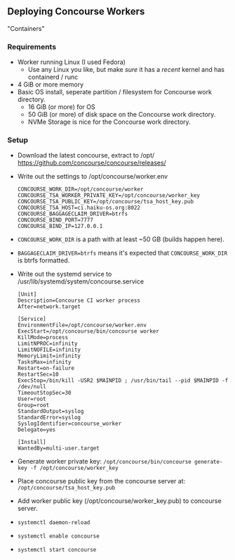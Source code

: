 ## Deploying Concourse Workers

"Containers"

### Requirements

  * Worker running Linux (I used Fedora)
    * Use any Linux you like, but make *sure* it has a *recent* kernel and has containerd / runc
  * 4 GiB or more memory
  * Basic OS install, seperate partition / filesystem for Concourse work directory.
    * 16 GiB (or more) for OS
    * 50 GiB (or more) of disk space on the Concourse work directory.
    * NVMe Storage is nice for the Concourse work directory.

### Setup

  * Download the latest concourse, extract to /opt/
    https://github.com/concourse/concourse/releases/
  * Write out the settings to /opt/concourse/worker.env
    ```
    CONCOURSE_WORK_DIR=/opt/concourse/worker
    CONCOURSE_TSA_WORKER_PRIVATE_KEY=/opt/concourse/worker_key
    CONCOURSE_TSA_PUBLIC_KEY=/opt/concourse/tsa_host_key.pub
    CONCOURSE_TSA_HOST=ci.haiku-os.org:8022
    CONCOURSE_BAGGAGECLAIM_DRIVER=btrfs
    CONCOURSE_BIND_PORT=7777
    CONCOURSE_BIND_IP=127.0.0.1
    ```

  * ```CONCOURSE_WORK_DIR``` is a path with at least ~50 GB (builds happen here).
  * ```BAGGAGECLAIM_DRIVER=btrfs``` means it's expected that ```CONCOURSE_WORK_DIR``` is btrfs formatted.

  * Write out the systemd service to /usr/lib/systemd/system/concourse.service
    ```
    [Unit]
    Description=Concourse CI worker process
    After=network.target
    
    [Service]
    EnvironmentFile=/opt/concourse/worker.env
    ExecStart=/opt/concourse/bin/concourse worker
    KillMode=process
    LimitNPROC=infinity
    LimitNOFILE=infinity
    MemoryLimit=infinity
    TasksMax=infinity
    Restart=on-failure
    RestartSec=10
    ExecStop=/bin/kill -USR2 $MAINPID ; /usr/bin/tail --pid $MAINPID -f /dev/null
    TimeoutStopSec=30
    User=root
    Group=root
    StandardOutput=syslog
    StandardError=syslog
    SyslogIdentifier=concourse_worker
    Delegate=yes
    
    [Install]
    WantedBy=multi-user.target
    ```

  * Generate worker private key:
    ```/opt/concourse/bin/concourse generate-key -f /opt/concourse/worker_key```
  * Place concourse public key from the concourse server at:
    ```/opt/concourse/tsa_host_key.pub```
  * Add worker public key (/opt/concourse/worker_key.pub) to concourse server.
  
  * ```systemctl daemon-reload```
  * ```systemctl enable concourse```
  * ```systemctl start concourse```
